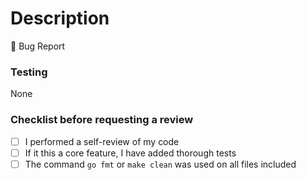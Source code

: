 # Description
<!-- Please add a summary for this PR. Summary should scale w/ PR size! -->
🐛 Bug Report

<!-- ## Relevant Links
Please add any relevant links or resources, ideally links to related PRs, technical concepts and/or literature!
- [GoDocs](https://pkg.go.dev/github.com/vertgenlab/gonomics) -->

### Testing
<!-- if relevant, document how you tested this code, and how someone else might also test it -->
None

### Checklist before requesting a review

- [ ] I performed a self-review of my code
- [ ] If it this a core feature, I have added thorough tests
- [ ] The command `go fmt` or `make clean` was used on all files included

<!-- ### Screenshots & Media
if relevant, add an screenshots, images or recordings -->

<!-- ### Edge cases / Breaking Changes / Known Issues
if relevant, document any edge cases, known issues, etc -->
